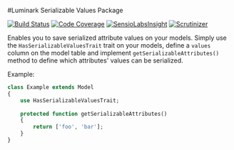 #Luminark Serializable Values Package

[![Build Status](https://img.shields.io/travis/luminark/serializable-values.svg?style=flat-square)](https://travis-ci.org/luminark/serializable-values)
[![Code Coverage](https://img.shields.io/codecov/c/github/luminark/serializable-values.svg?style=flat-square)](https://codecov.io/github/luminark/serializable-values)
[![SensioLabsInsight](https://img.shields.io/sensiolabs/i/dab7f14d-cd7b-46f6-8a73-52741f75b762.svg?style=flat-square)](https://insight.sensiolabs.com/projects/dab7f14d-cd7b-46f6-8a73-52741f75b762)
[![Scrutinizer](https://img.shields.io/scrutinizer/g/luminark/serializable-values.svg)](https://scrutinizer-ci.com/g/luminark/serializable-values)


Enables you to save serialized attribute values on your models. Simply use the `HasSerializableValuesTrait` trait on your models, define a `values` column on the model table and implement `getSerializableAttributes()` method to define which attributes' values can be serialized.

Example:

```php
class Example extends Model
{
    use HasSerializableValuesTrait;
    
    protected function getSerializableAttributes()
    {
        return ['foo', 'bar'];
    }
}
```